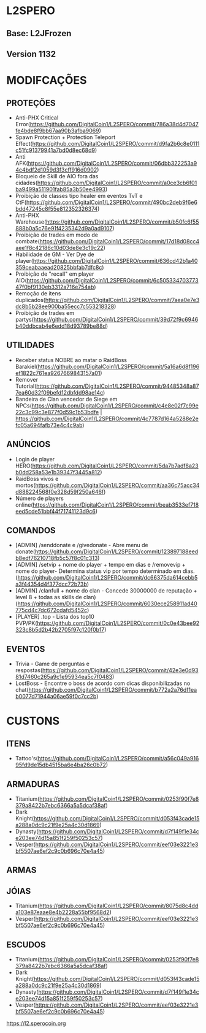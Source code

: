 # L2SPERO

## Base: L2JFrozen
## Version 1132


# MODIFCAÇÕES
## PROTEÇÕES
* Anti-PHX Critical Error(https://github.com/DigitalCoin1/L2SPERO/commit/786a38d4d7047fe4bde8f9bb67aa90b3afba9069)
* Spawn Protection + Protection Teleport Effect(https://github.com/DigitalCoin1/L2SPERO/commit/d9fa2b6c8e0111c51fc91379941a7bd0d8ec68d9)
* Anti AFK(https://github.com/DigitalCoin1/L2SPERO/commit/06dbb322253a94c4bdf2d1059d3f3cff916d0902)
* Bloqueio de Skill de AIO fora das cidades(https://github.com/DigitalCoin1/L2SPERO/commit/a0ce3cb6f01ba9499a511901fab85a3b50ee4993)
* Proibição de classes tipo healer em eventos TvT e CtF(https://github.com/DigitalCoin1/L2SPERO/commit/490bc2deb9f6e6bdd47245c8f55e812352326374)
* Anti-PHX Warehouse(https://github.com/DigitalCoin1/L2SPERO/commit/b50fc6f55888b0a5c76e91f4235342d9a0ad9107)
* Proibição de trades em modo de combate(https://github.com/DigitalCoin1/L2SPERO/commit/17d18d08cc4aee1f8c42186c10d03de8e3c19c22)
* Habilidade de GM - Ver Dye de player(https://github.com/DigitalCoin1/L2SPERO/commit/636cd42b1a40359ceabaaead20825bbfab7dfc8c)
* Proibição de "recall" em player AIO(https://github.com/DigitalCoin1/L2SPERO/commit/6c50533470377347f0bf9130eb3312a716e754ab)
* Remoção de itens duplicados(https://github.com/DigitalCoin1/L2SPERO/commit/7aea0e7e3dc8b5b28ee900ba55ecc7c553218328)
* Proibição de trades em partys(https://github.com/DigitalCoin1/L2SPERO/commit/39d72f9c6946b40ddbcab4e6edd18d93789be88d)

## UTILIDADES
* Receber status NOBRE ao matar o RaidBoss Barakiel(https://github.com/DigitalCoin1/L2SPERO/commit/5a16a6d8f196ef1822c761ea9267669843157a01)
* Remover Tutorial(https://github.com/DigitalCoin1/L2SPERO/commit/94485348a877ea60d32f09befd12dbfdd98ae14c)
* Bandeira de Clan vencedor de Siege em NPCs(https://github.com/DigitalCoin1/L2SPERO/commit/c4e8e02f7c99e22c3c99c3e877f0d59c1b53bdfe | https://github.com/DigitalCoin1/L2SPERO/commit/4c7787d164a5288e2efc05a694fafb73e4c4c9ab)

## ANÚNCIOS
* Login de player HERO(https://github.com/DigitalCoin1/L2SPERO/commit/5da7b7adf8a23b0dd258a53e1b39347f3445a812)
* RaidBoss vivos e mortos(https://github.com/DigitalCoin1/L2SPERO/commit/aa36c75acc34d888224568f0e328d59f250a646f)
* Número de players online(https://github.com/DigitalCoin1/L2SPERO/commit/beab3533ef718eed5cde51bbf44f71741123d9c6)

## COMANDOS
* [ADMIN] /senddonate e /givedonate - Abre menu de donate(https://github.com/DigitalCoin1/L2SPERO/commit/123897188eedb8edf76210718fb5c57f8c01c313)
* [ADMIN] /setvip + nome do player + tempo em dias e /removevip + nome do player- Determina status vip por tempo determinado em dias.(https://github.com/DigitalCoin1/L2SPERO/commit/dc66375da614cebb5a3f44354d4f377dcc72b73b)
* [ADMIN] /clanfull + nome do clan - Concede 30000000 de reputação + level 8 + todas as skills de clan)(https://github.com/DigitalCoin1/L2SPERO/commit/6030ece258911ad40775cd4c7dc672cdafd5452c)
* [PLAYER] .top - Lista dos top10 PVP/PK(https://github.com/DigitalCoin1/L2SPERO/commit/0c0e43bee92323c8b5d2b42b2705f97c120f0b17)

## EVENTOS
* Trivia - Game de perguntas e respostas(https://github.com/DigitalCoin1/L2SPERO/commit/42e3e0d9381d7460c265a9c1e95934ea5c7f0483)
* LostBoss - Encontre o boss de acordo com dicas disponibilizadas no chat(https://github.com/DigitalCoin1/L2SPERO/commit/b772a2a76df1eab0077d71944a06ae59f0c7cc2b)



# CUSTONS
## ITENS
* Tattoo's(https://github.com/DigitalCoin1/L2SPERO/commit/a56c049a91695fd9de15db4515ba6e4ba26c0b72)

## ARMADURAS
* Titanium(https://github.com/DigitalCoin1/L2SPERO/commit/0253f90f7e8379a8422b7ebc6366a5a5dcaf38af)
* Dark Knight(https://github.com/DigitalCoin1/L2SPERO/commit/d053f43cade15a288a0dc9c21f9e25a4c30d1869)
* Dynasty(https://github.com/DigitalCoin1/L2SPERO/commit/d7f149f1e34ce203ee74d15a851f259f50253c57)
* Vesper(https://github.com/DigitalCoin1/L2SPERO/commit/eef03e3221e3bf5507ae6ef2c9c0b696c70e4a45)

## ARMAS

## JÓIAS
* Titanium(https://github.com/DigitalCoin1/L2SPERO/commit/8075d8c4dda103e87eaae8e4b2228a55bf9568d2)
* Vesper(https://github.com/DigitalCoin1/L2SPERO/commit/eef03e3221e3bf5507ae6ef2c9c0b696c70e4a45)

## ESCUDOS
* Titanium(https://github.com/DigitalCoin1/L2SPERO/commit/0253f90f7e8379a8422b7ebc6366a5a5dcaf38af)
* Dark Knight(https://github.com/DigitalCoin1/L2SPERO/commit/d053f43cade15a288a0dc9c21f9e25a4c30d1869)
* Dynasty(https://github.com/DigitalCoin1/L2SPERO/commit/d7f149f1e34ce203ee74d15a851f259f50253c57)
* Vesper(https://github.com/DigitalCoin1/L2SPERO/commit/eef03e3221e3bf5507ae6ef2c9c0b696c70e4a45)

https://l2.sperocoin.org
 
